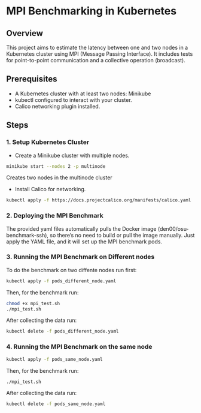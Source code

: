# MPI Benchmarking in Kubernetes
## Overview
This project aims to estimate the latency between one and two nodes in a Kubernetes cluster using MPI (Message Passing Interface). It includes tests for point-to-point communication and a collective operation (broadcast).

## Prerequisites
- A Kubernetes cluster with at least two nodes: Minikube
- kubectl configured to interact with your cluster.
- Calico networking plugin installed.

## Steps

### 1. Setup Kubernetes Cluster
- Create a Minikube cluster with multiple nodes.
```bash
minikube start --nodes 2 -p multinode
```
Creates two nodes in the multinode cluster

- Install Calico for networking.
```bash
kubectl apply -f https://docs.projectcalico.org/manifests/calico.yaml
```

### 2. Deploying the MPI Benchmark
The provided yaml files automatically pulls the Docker image (den00/osu-benchmark-ssh), so there’s no need to build or pull the image manually. Just apply the YAML file, and it will set up the MPI benchmark pods.

### 3. Running the MPI Benchmark on Different nodes
To do the benchmark on two diffente nodes run first:
```bash
kubectl apply -f pods_different_node.yaml
```
Then, for the benchmark run:
```bash
chmod +x mpi_test.sh
./mpi_test.sh
```
After collecting the data run:
```bash
kubectl delete -f pods_different_node.yaml
```

### 4. Running the MPI Benchmark on the same node
```bash
kubectl apply -f pods_same_node.yaml
```
Then, for the benchmark run:
```bash
./mpi_test.sh
```
After collecting the data run:
```bash
kubectl delete -f pods_same_node.yaml
```
